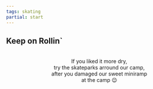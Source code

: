 ```yaml
---
tags: skating
partial: start
---
```


## Keep on Rollin`

<div style="text-align: center; white-space: pre">
If you liked it more dry,
try the skateparks arround our camp,
after you damaged our sweet miniramp
at the camp 😉
</div>